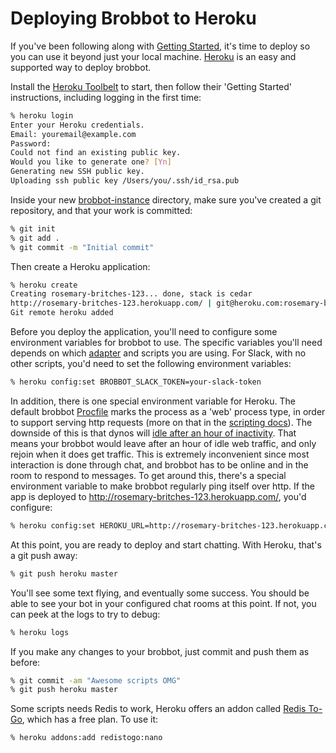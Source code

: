 # Deploying Brobbot to Heroku

If you've been following along with [Getting Started](../README.md), it's time to deploy so you can use it beyond just your local machine.
[Heroku](http://www.heroku.com/) is an easy and supported way to deploy brobbot.

Install the [Heroku Toolbelt](https://toolbelt.heroku.com/) to start, then follow their 'Getting Started' instructions, including logging in the first time:

```bash
% heroku login
Enter your Heroku credentials.
Email: youremail@example.com
Password:
Could not find an existing public key.
Would you like to generate one? [Yn]
Generating new SSH public key.
Uploading ssh public key /Users/you/.ssh/id_rsa.pub
```

Inside your new [brobbot-instance](https://github.com/b3nj4m/brobbot-instance) directory, make sure you've created a git repository, and that your work is committed:

```bash
% git init
% git add .
% git commit -m "Initial commit"
```

Then create a Heroku application:

```bash
% heroku create
Creating rosemary-britches-123... done, stack is cedar
http://rosemary-britches-123.herokuapp.com/ | git@heroku.com:rosemary-britches-123.git
Git remote heroku added
```

Before you deploy the application, you'll need to configure some environment
variables for brobbot to use. The specific variables you'll need depends on which
[adapter](../adapters.md) and scripts you are using. For Slack, with no other
scripts, you'd need to set the following environment variables:

```bash
% heroku config:set BROBBOT_SLACK_TOKEN=your-slack-token
```

In addition, there is one special environment variable for Heroku. The default brobbot
[Procfile](https://devcenter.heroku.com/articles/procfile) marks the process as
a 'web' process type, in order to support serving http requests (more on that
in the [scripting docs](../scripting.md)). The downside of this is that dynos
will [idle after an hour of inactivity](https://devcenter.heroku.com/articles/dynos#dyno-idling).
That means your brobbot would leave after an hour of idle web traffic, and only rejoin when it does get traffic. This is extremely
inconvenient since most interaction is done through chat, and brobbot has to be online and in the room to respond to messages. To get around this,
there's a special environment variable to make brobbot regularly ping itself over http. If
the app is deployed to http://rosemary-britches-123.herokuapp.com/, you'd
configure:

```bash
% heroku config:set HEROKU_URL=http://rosemary-britches-123.herokuapp.com
```

At this point, you are ready to deploy and start chatting. With Heroku, that's a
git push away:

```bash
% git push heroku master
```

You'll see some text flying, and eventually some success. You should be able to
see your bot in your configured chat rooms at this point. If not, you can peek
at the logs to try to debug:

```bash
% heroku logs
```

If you make any changes to your brobbot, just commit and push them as
before:

```bash
% git commit -am "Awesome scripts OMG"
% git push heroku master
```

Some scripts needs Redis to work, Heroku offers an addon called [Redis To-Go](https://addons.heroku.com/redistogo), which has a free plan. To use it:

```bash
% heroku addons:add redistogo:nano
```
